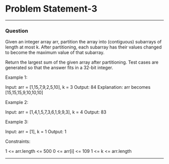 # Problem Statement-3

***
### Question

Given an integer array arr, partition the array into (contiguous) subarrays of length at most k. After partitioning, each subarray has their values changed to become the maximum value of that subarray.

Return the largest sum of the given array after partitioning. Test cases are generated so that the answer fits in a 32-bit integer.

 Example 1:

Input: arr = [1,15,7,9,2,5,10], k = 3
Output: 84
Explanation: arr becomes [15,15,15,9,10,10,10]


Example 2:

Input: arr = [1,4,1,5,7,3,6,1,9,9,3], k = 4
Output: 83


Example 3:

Input: arr = [1], k = 1
Output: 1
 

Constraints:

1 <= arr.length <= 500
0 <= arr[i] <= 109
1 <= k <= arr.length
***
